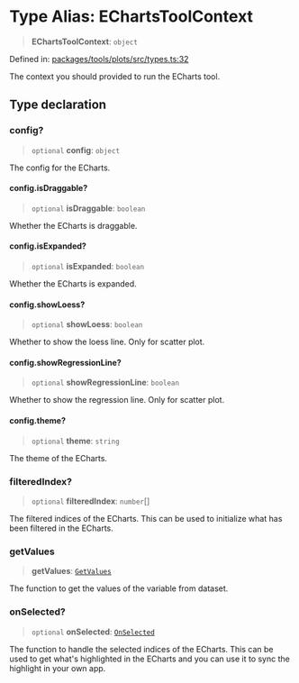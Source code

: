 # Type Alias: EChartsToolContext

> **EChartsToolContext**: `object`

Defined in: [packages/tools/plots/src/types.ts:32](https://github.com/GeoDaCenter/openassistant/blob/37d127dc7a76d6b5cf9de906c055e4c904e3dfed/packages/tools/plots/src/types.ts#L32)

The context you should provided to run the ECharts tool.

## Type declaration

### config?

> `optional` **config**: `object`

The config for the ECharts.

#### config.isDraggable?

> `optional` **isDraggable**: `boolean`

Whether the ECharts is draggable.

#### config.isExpanded?

> `optional` **isExpanded**: `boolean`

Whether the ECharts is expanded.

#### config.showLoess?

> `optional` **showLoess**: `boolean`

Whether to show the loess line. Only for scatter plot.

#### config.showRegressionLine?

> `optional` **showRegressionLine**: `boolean`

Whether to show the regression line. Only for scatter plot.

#### config.theme?

> `optional` **theme**: `string`

The theme of the ECharts.

### filteredIndex?

> `optional` **filteredIndex**: `number`[]

The filtered indices of the ECharts. This can be used to initialize what has been filtered in the ECharts.

### getValues

> **getValues**: [`GetValues`](GetValues.md)

The function to get the values of the variable from dataset.

### onSelected?

> `optional` **onSelected**: [`OnSelected`](OnSelected.md)

The function to handle the selected indices of the ECharts. This can be used to get what's highlighted in the ECharts and you can use it to sync the highlight in your own app.
